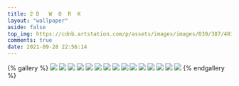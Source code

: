 ```yaml
---
title: 2 D   W  O  R  K 
layout: "wallpaper"
aside: false
top_img: https://cdnb.artstation.com/p/assets/images/images/039/387/401/large/jinhui-zhang-fengjing001.jpg
comments: true
date: 2021-09-28 22:56:14
---
```


{% gallery %}
![](https://cdnb.artstation.com/p/assets/images/images/027/215/921/large/jinhui-zhang-0509.jpg)
![](https://cdnb.artstation.com/p/assets/images/images/031/402/367/large/jinhui-zhang-earth.jpg)
![](https://cdna.artstation.com/p/assets/images/images/033/668/368/large/jinhui-zhang-.jpg)
![](https://cdna.artstation.com/p/assets/images/images/035/052/792/large/jinhui-zhang-changjing004.jpg)
![](https://cdnb.artstation.com/p/assets/images/images/035/514/477/large/jinhui-zhang-fengjing01.jpg)
![](https://cdnb.artstation.com/p/assets/images/images/035/514/479/large/jinhui-zhang-fengjing005.jpg)
![](https://cdnb.artstation.com/p/assets/images/images/039/387/401/large/jinhui-zhang-fengjing001.jpg)
![](https://cdnb.artstation.com/p/assets/images/images/039/387/811/large/jinhui-zhang-fengjing01.jpg)
![](https://cdna.artstation.com/p/assets/images/images/039/387/926/large/jinhui-zhang-sun.jpg)
![](https://cdnb.artstation.com/p/assets/images/images/040/661/175/large/jinhui-zhang-fengjing024.jpg)
![](https://cdna.artstation.com/p/assets/images/images/040/661/172/large/jinhui-zhang-fengjing04.jpg)
![](https://cdna.artstation.com/p/assets/images/images/040/661/174/large/jinhui-zhang-fengjing022.jpg)
![](https://cdnb.artstation.com/p/assets/images/images/040/661/177/large/jinhui-zhang-fengjing026.jpg)
![](https://cdna.artstation.com/p/assets/images/images/040/661/178/large/jinhui-zhang-fengjing031.jpg)
![](https://cdnb.artstation.com/p/assets/images/images/040/661/211/large/jinhui-zhang-fengjing07.jpg)
{% endgallery %}

